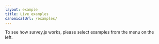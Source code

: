 ```yaml
---
layout: example
title: Live examples
canonicalUrl: /examples/
---
```


To see how survey.js works, please select examples from the menu on the left.
